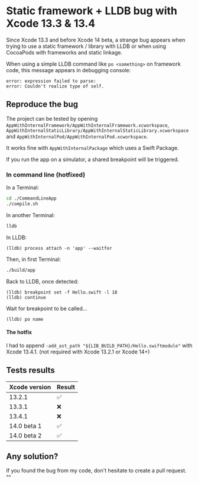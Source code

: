 # Static framework + LLDB bug with Xcode 13.3 & 13.4

Since Xcode 13.3 and before Xcode 14 beta, a strange bug appears when trying to use a static framework / library with LLDB or when using CocoaPods with frameworks and static linkage.

When using a simple LLDB command like `po <something>` on framework code, this message appears in debugging console:

```
error: expression failed to parse:
error: Couldn't realize type of self.
```

## Reproduce the bug

The project can be tested by opening `AppWithInternalFramework/AppWithInternalFramework.xcworkspace`, `AppWithInternalStaticLibrary/AppWithInternalStaticLibrary.xcworkspace` and `AppWithInternalPod/AppWithInternalPod.xcworkspace`.

It works fine with `AppWithInternalPackage` which uses a Swift Package.

If you run the app on a simulator, a shared breakpoint will be triggered.

### In command line (hotfixed)

In a Terminal:

```sh
cd ./CommandLineApp
./compile.sh

```

In another Terminal:

```sh
lldb
```

In LLDB:

```lldb
(lldb) process attach -n 'app' --waitfor
```


Then, in first Terminal:

```sh
./build/app
```

Back to LLDB, once detected:

```lldb
(lldb) breakpoint set -f Hello.swift -l 18
(lldb) continue
```

Wait for breakpoint to be called...

```lldb
(lldb) po name
```

#### The hotfix

I had to append `-add_ast_path "${LIB_BUILD_PATH}/Hello.swiftmodule"` with Xcode 13.4.1. (not required with Xcode 13.2.1 or Xcode 14+)


## Tests results

| Xcode version | Result |
| ------------- | ------ |
| 13.2.1        | ✅     |
| 13.3.1        | ❌     |
| 13.4.1        | ❌     |
| 14.0 beta 1   | ✅     |
| 14.0 beta 2   | ✅     |

## Any solution?

If you found the bug from my code, don't hesitate to create a pull request. ^^
